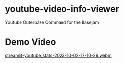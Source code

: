 # youtube-video-info-viewer
Youtube Outerbase Command for the Basejam


# Demo Video

[streamlit-youtube_stats-2023-10-02-12-10-29.webm](https://github.com/bala-ceg/youtube-video-info-viewer/assets/70808619/ebc718b2-860e-439d-814d-ed80b435684e)
